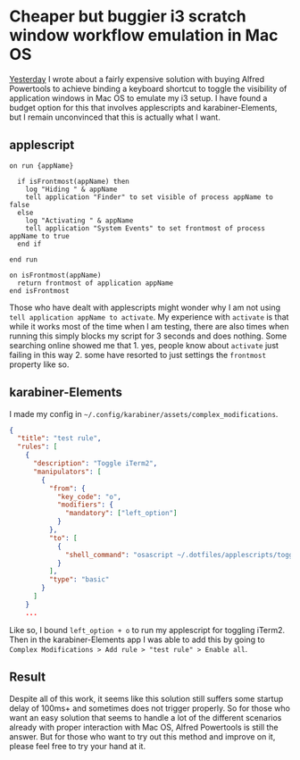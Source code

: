 # Cheaper but buggier i3 scratch window workflow emulation in Mac OS

[Yesterday](./2023-01-28-expensively-recreating-my-i3-scratch-window-workflow-in-mac-os.md) I wrote about a fairly expensive solution with buying Alfred Powertools to achieve binding a keyboard shortcut to toggle the visibility of application windows in Mac OS to emulate my i3 setup. I have found a budget option for this that involves applescripts and karabiner-Elements, but I remain unconvinced that this is actually what I want.

## applescript

```applescript
on run {appName}

  if isFrontmost(appName) then
    log "Hiding " & appName
    tell application "Finder" to set visible of process appName to false
  else
    log "Activating " & appName
    tell application "System Events" to set frontmost of process appName to true
  end if

end run

on isFrontmost(appName)
  return frontmost of application appName
end isFrontmost
```

Those who have dealt with applescripts might wonder why I am not using `tell application appName to activate`. My experience with `activate` is that while it works most of the time when I am testing, there are also times when running this simply blocks my script for 3 seconds and does nothing. Some searching online showed me that 1. yes, people know about `activate` just failing in this way 2. some have resorted to just settings the `frontmost` property like so.

## karabiner-Elements

I made my config in `~/.config/karabiner/assets/complex_modifications`.

```json
{
  "title": "test rule",
  "rules": [
    {
      "description": "Toggle iTerm2",
      "manipulators": [
        {
          "from": {
            "key_code": "o",
            "modifiers": {
              "mandatory": ["left_option"]
            }
          },
          "to": [
            {
              "shell_command": "osascript ~/.dotfiles/applescripts/toggle-program.applescript iTerm2"
            }
          ],
          "type": "basic"
        }
      ]
    }
    ...
```

Like so, I bound `left_option + o` to run my applescript for toggling iTerm2. Then in the karabiner-Elements app I was able to add this by going to `Complex Modifications > Add rule > "test rule" > Enable all`.

## Result

Despite all of this work, it seems like this solution still suffers some startup delay of 100ms+ and sometimes does not trigger properly. So for those who want an easy solution that seems to handle a lot of the different scenarios already with proper interaction with Mac OS, Alfred Powertools is still the answer. But for those who want to try out this method and improve on it, please feel free to try your hand at it.
